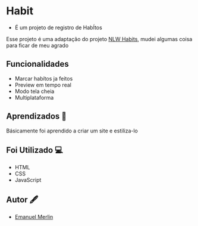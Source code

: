 
# Habit

* É um projeto de registro de HabÍtos

Esse projeto é uma adaptação do projeto [NLW Habits](https://github.com/emanuelmerlin/NLW-Habits), mudei algumas coisa para ficar de meu agrado




## Funcionalidades

- Marcar habítos ja feitos
- Preview em tempo real
- Modo tela cheia
- Multiplataforma


## Aprendizados 📖

Básicamente foi aprendido a criar um site e estiliza-lo

## Foi Utilizado 💻

* HTML
* CSS
* JavaScript
## Autor 🖋

- [Emanuel Merlin](https://github.com/emanuelmerlin)
